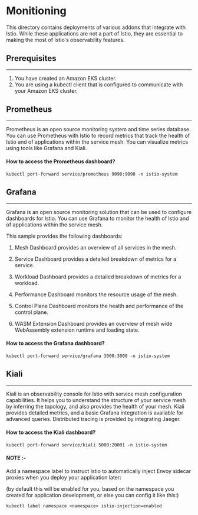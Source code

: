 # Monitioning

This directory contains  deployments of various addons that integrate with Istio. While these applications are not a part of Istio, they are essential to making the most of Istio's observability features.

## Prerequisites
---
1. You have created an Amazon EKS cluster.
2. You are using a kubectl client that is configured to communicate with your Amazon EKS cluster.

## Prometheus
---
Prometheus is an open source monitoring system and time series database. You can use Prometheus with Istio to record metrics that track the health of Istio and of applications within the service mesh. You can visualize metrics using tools like Grafana and Kiali.

#### How to access the Prometheus dashboard?
```
kubectl port-forward service/prometheus 9090:9090 -n istio-system
```

## Grafana
---
Grafana is an open source monitoring solution that can be used to configure dashboards for Istio. You can use Grafana to monitor the health of Istio and of applications within the service mesh.

This sample provides the following dashboards:

1. Mesh Dashboard provides an overview of all services in the mesh.

2. Service Dashboard provides a detailed breakdown of metrics for a service.

3. Workload Dashboard provides a detailed breakdown of metrics for a workload.

4. Performance Dashboard monitors the resource usage of the mesh.

5. Control Plane Dashboard monitors the health and performance of the control plane.

6. WASM Extension Dashboard provides an overview of mesh wide WebAssembly extension runtime and loading state.

#### How to access the Grafana dashboard?
```
kubectl port-forward service/grafana 3000:3000 -n istio-system 
```

## Kiali
---
Kiali is an observability console for Istio with service mesh configuration capabilities. It helps you to understand the structure of your service mesh by inferring the topology, and also provides the health of your mesh. Kiali provides detailed metrics, and a basic Grafana integration is available for advanced queries. Distributed tracing is provided by integrating Jaeger.

#### How to access the Kiali dashboard?
```
kubectl port-forward service/kiali 5000:20001 -n istio-system
```
#### NOTE :- 

Add a namespace label to instruct Istio to automatically inject Envoy sidecar proxies when you deploy your application later:

(by default this will be enabled for you, based on the namespace you created for application development, or else you can config it like this:)
```
kubectl label namespace <namespace> istio-injection=enabled
```

